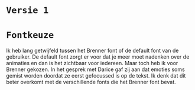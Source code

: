 # `Versie 1`

# `Fontkeuze`
Ik heb lang getwijfeld tussen het Brenner font of de default font van de gebruiker. De default font zorgt er voor dat je meer moet nadenken over de animaties en dan is het zichtbaar voor iedereen. Maar toch heb ik voor Brenner gekozen. In het gesprek met Darice gaf zij aan dat emoties soms gemist worden doordat ze eerst gefocussed is op de tekst. Ik denk dat dit beter overkomt met de verschillende fonts die het Brenner font bevat. 
